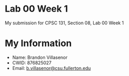 # Lab 00 Week 1

My submission for CPSC 131, Section 08, Lab 00 Week 1

# My Information 

* Name: Brandon Villasenor
* CWID: 876825027
* Email: b.villasenor@csu.fullerton.edu
